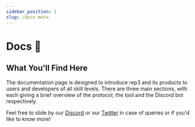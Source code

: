 ```yaml
---
sidebar_position: 1
slug: /docs-meta
---
```


# Docs 📜
## What You'll Find Here

The documentation page is designed to introduce rep3 and its products to users and developers of all skill levels. There are three main sections, with each giving a brief overview of the protocol, the tool and the Discord bot respectively.

Feel free to slide by our [Discord](discord.gg/xK2WXUv3VG) or our [Twitter](https"//twitter.com/rep3gg/") in case of queries or if you'd like to know more!
